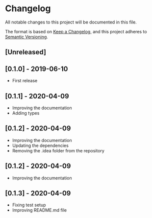 # Changelog
All notable changes to this project will be documented in this file.

The format is based on [Keep a Changelog](https://keepachangelog.com/en/1.0.0/),
and this project adheres to [Semantic Versioning](https://semver.org/spec/v2.0.0.html).

## [Unreleased]

## [0.1.0] - 2019-06-10

- First release

## [0.1.1] - 2020-04-09

- Improving the documentation 
- Adding types


## [0.1.2] - 2020-04-09

- Improving the documentation 
- Updating the dependencies
- Removing the .idea folder from the repository

## [0.1.2] - 2020-04-09

- Improving the documentation

## [0.1.3] - 2020-04-09

- Fixing test setup
- Improving README.md file
